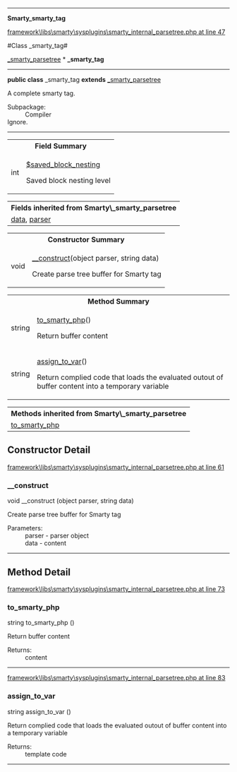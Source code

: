 

- - -

**Smarty\_smarty_tag**


<a href="https://github.com/JeyDotC/Hirudo/blob/master/framework/libs/smarty/sysplugins/smarty_internal_parsetree.php#L47" target='_blank'>framework\libs\smarty\sysplugins\smarty_internal_parsetree.php at line 47</a>

#Class _smarty_tag#

<a href="https://github.com/JeyDotC/Hirudo-docs/blob/master/Smarty/_smarty_parsetree.md">_smarty_parsetree</a>
    * **_smarty_tag**




- - -

<p><strong>public  class</strong> <span>_smarty_tag</span>
<strong>extends</strong> <a href="https://github.com/JeyDotC/Hirudo-docs/blob/master/Smarty/_smarty_parsetree.md">_smarty_parsetree</a>

</p>

<div class="comment" id="overview_description"><p>A complete smarty tag.</p></div>

<dl>
<dt>Subpackage:</dt>
<dd>Compiler</dd>
<dt>Ignore.</dt>
</dl>


- - -



<table id="summary_field">
<tr><th colspan="2">Field Summary</th></tr>
<tr>
<td><span class='k'></span> <span class='nx'>int</span></td>
<td class="description"><p class="name" ><a href="#saved_block_nesting"> $saved_block_nesting</a>
                                </p><p class="description">Saved block nesting level</p></td>
</tr>
</table>

<table class="inherit">
<tr><th colspan="2">Fields inherited from Smarty\_smarty_parsetree</th></tr>
<tr><td><a href="https://github.com/JeyDotC/Hirudo-docs/blob/master/Smarty/_smarty_parsetree.md#data">data</a>, <a href="https://github.com/JeyDotC/Hirudo-docs/blob/master/Smarty/_smarty_parsetree.md#parser">parser</a></td></tr></table>

<table id="summary_constructor">
<tr><th colspan="2">Constructor Summary</th></tr>
<tr>
<td><span class='k'></span> <span class='nx'>void</span></td>
<td class="description"><p class="name"><a href="#__construct">__construct</a>(object parser, string data)</p><p class="description">Create parse tree buffer for Smarty tag</p></td>
</tr>
</table>

<table id="summary_method">
<tr><th colspan="2">Method Summary</th></tr>
<tr>
<td><span class='k'></span> <span class='nx'>string</span></td>
<td class="description"><p class="name"><a href="#to_smarty_php">to_smarty_php</a>()</p><p class="description">Return buffer content</p></td>
</tr>
<tr>
<td><span class='k'></span> <span class='nx'>string</span></td>
<td class="description"><p class="name"><a href="#assign_to_var">assign_to_var</a>()</p><p class="description">Return complied code that loads the evaluated outout of buffer content into a temporary variable</p></td>
</tr>
</table>

<table class="inherit">
<tr><th colspan="2">Methods inherited from Smarty\_smarty_parsetree</th></tr>
<tr><td><a href="https://github.com/JeyDotC/Hirudo-docs/blob/master/Smarty/_smarty_parsetree.md#to_smarty_php">to_smarty_php</a></td></tr></table>

<h2 id="detail_method">Constructor Detail</h2>

<a href="https://github.com/JeyDotC/Hirudo/blob/master/framework/libs/smarty/sysplugins/smarty_internal_parsetree.php#L61" target='_blank'>framework\libs\smarty\sysplugins\smarty_internal_parsetree.php at line 61</a>

<h3 id="__construct">__construct</h3>
<span class='k'></span> <span class='nx'>void</span> <span class='nf'>__construct</span> (object parser, string data)

<div class="details">
<p>Create parse tree buffer for Smarty tag</p><dl>
<dt>Parameters:</dt>
<dd>parser - parser object</dd>
<dd>data - content</dd>
</dl>

</div>

- - -

<h2 id="detail_method">Method Detail</h2>

<a href="https://github.com/JeyDotC/Hirudo/blob/master/framework/libs/smarty/sysplugins/smarty_internal_parsetree.php#L73" target='_blank'>framework\libs\smarty\sysplugins\smarty_internal_parsetree.php at line 73</a>

<h3 id="to_smarty_php()">to_smarty_php</h3>
<span class='k'></span> <span class='nx'>string</span> <span class='nf'>to_smarty_php</span> ()

<div class="details">
<p>Return buffer content</p><dl>
<dt>Returns:</dt>
<dd>content</dd>
</dl>

</div>

- - -


<a href="https://github.com/JeyDotC/Hirudo/blob/master/framework/libs/smarty/sysplugins/smarty_internal_parsetree.php#L83" target='_blank'>framework\libs\smarty\sysplugins\smarty_internal_parsetree.php at line 83</a>

<h3 id="assign_to_var()">assign_to_var</h3>
<span class='k'></span> <span class='nx'>string</span> <span class='nf'>assign_to_var</span> ()

<div class="details">
<p>Return complied code that loads the evaluated outout of buffer content into a temporary variable</p><dl>
<dt>Returns:</dt>
<dd>template code</dd>
</dl>

</div>

- - -

